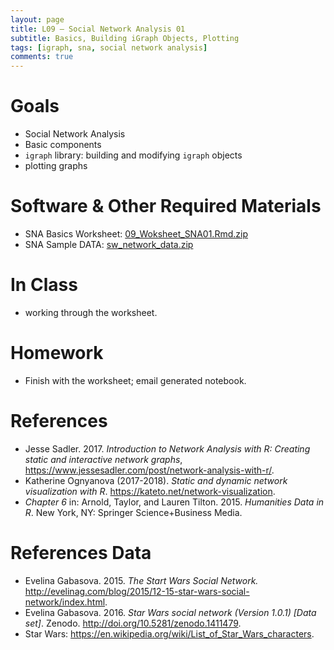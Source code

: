 ```yaml
---
layout: page
title: L09 — Social Network Analysis 01
subtitle: Basics, Building iGraph Objects, Plotting
tags: [igraph, sna, social network analysis]
comments: true
---
```


# Goals

* Social Network Analysis
* Basic components
* `igraph` library: building and modifying `igraph` objects
* plotting graphs


# Software & Other Required Materials

- SNA Basics Worksheet: [09_Woksheet_SNA01.Rmd.zip](https://univie-histr-2019.github.io/files/09/09_Woksheet_SNA01.Rmd.zip)
- SNA Sample DATA: [sw_network_data.zip](https://univie-histr-2019.github.io/files/09/sw_network_data.zip)

# In Class

- working through the worksheet.


# Homework

- Finish with the worksheet; email generated notebook.

# References

* Jesse Sadler. 2017. *Introduction to Network Analysis with R: Creating static and interactive network graphs*, <https://www.jessesadler.com/post/network-analysis-with-r/>.
* Katherine Ognyanova (2017-2018). *Static and dynamic network visualization with R*. <https://kateto.net/network-visualization>.
* *Chapter 6* in: Arnold, Taylor, and Lauren Tilton. 2015. *Humanities Data in R*. New York, NY: Springer Science+Business Media.

# References Data

* Evelina Gabasova. 2015. *The Start Wars Social Network.* <http://evelinag.com/blog/2015/12-15-star-wars-social-network/index.html>.
* Evelina Gabasova. 2016. *Star Wars social network (Version 1.0.1) [Data set]*. Zenodo. <http://doi.org/10.5281/zenodo.1411479>.
* Star Wars: <https://en.wikipedia.org/wiki/List_of_Star_Wars_characters>.

